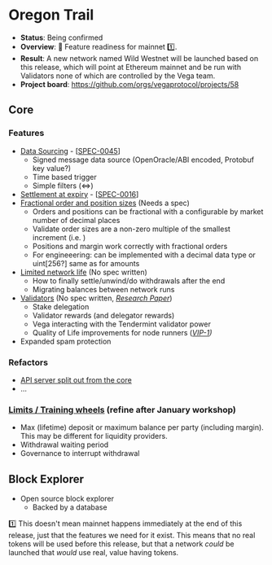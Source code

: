 # Oregon Trail

* **Status**: Being confirmed
* **Overview**: 🤠 Feature readiness for mainnet 1️⃣.
* **Result**: A new network named Wild Westnet will be launched based on this release, which will point at Ethereum mainnet and be run with Validators none of which are controlled by the Vega team.
* **Project board**: https://github.com/orgs/vegaprotocol/projects/58

## Core

### Features
- [Data Sourcing](https://github.com/orgs/vegaprotocol/projects/19) - [[SPEC-0045](https://github.com/vegaprotocol/product/blob/master/specs/0045-data-sourcing.md)]
  - Signed message data source (OpenOracle/ABI encoded, Protobuf key value?)
  - Time based trigger
  - Simple filters (<=>)
- [Settlement at expiry](https://github.com/orgs/vegaprotocol/projects/5) - [[SPEC-0016](https://github.com/vegaprotocol/product/blob/master/specs/0016-product-builtin-future.md#42-final-settlement-expiry)]
- [Fractional order and position sizes](https://github.com/orgs/vegaprotocol/projects/69) (Needs a spec)
  - Orders and positions can be fractional with a configurable by market number of decimal places
  - Validate order sizes are a non-zero multiple of the smallest increment (i.e. )
  - Positions and margin work correctly with fractional orders
  - For engineeering: can be implemented with a decimal data type or uint[256?] same as for amounts
- [Limited network life](https://github.com/orgs/vegaprotocol/projects/70) (No spec written)
  - How to finally settle/unwind/do withdrawals after the end
  - Migrating balances between network runs 
- [Validators](https://github.com/orgs/vegaprotocol/projects/65) (No spec written, _[Research Paper](https://github.com/vegaprotocol/research-internal/blob/master/validator_rewards/ValPol.pdf)_)
  - Stake delegation
  - Validator rewards (and delegator rewards)
  - Vega interacting with the Tendermint validator power
  - Quality of Life improvements for node runners (_[VIP-1](https://github.com/vegaprotocol/VIPs/pull/1))_
 - Expanded spam protection

### Refactors
- [API server split out from the core](https://github.com/orgs/vegaprotocol/projects/56)
- ...

### [Limits / Training wheels](https://github.com/orgs/vegaprotocol/projects/44) (refine after January workshop)
 - Max (lifetime) deposit or maximum balance per party (including margin). This may be different for liquidity providers.
 - Withdrawal waiting period
 - Governance to interrupt withdrawal

## Block Explorer
- Open source block explorer
  - Backed by a database

1️⃣ This doesn't mean mainnet happens immediately at the end of this release, just that the features we need for it exist. This means that no real tokens will be used before this release, but that a network *could* be launched that *would* use real, value having tokens.

